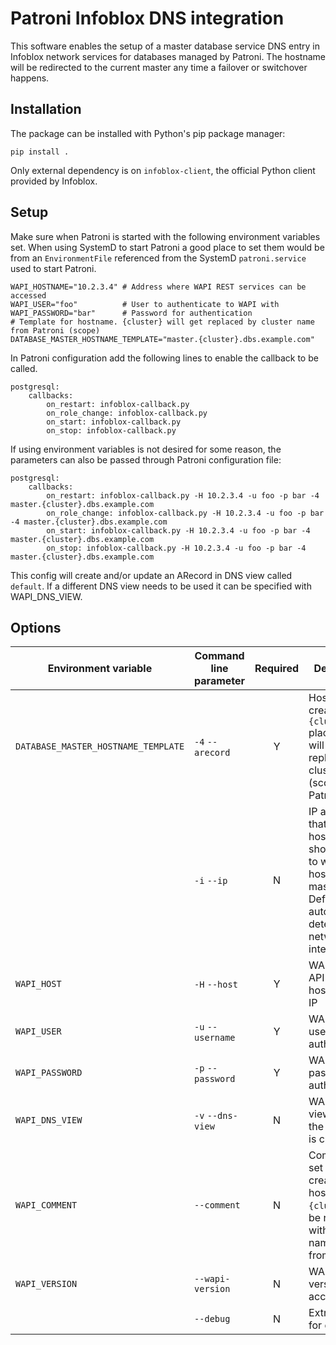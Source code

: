 Patroni Infoblox DNS integration
================================

This software enables the setup of a master database service DNS entry in Infoblox network services for databases
managed by Patroni. The hostname will be redirected to the current master any time a failover or switchover happens.

Installation
------------

The package can be installed with Python's pip package manager: 
 
    pip install .

Only external dependency is on `infoblox-client`, the official Python client provided by Infoblox.

Setup
-----
 
Make sure when Patroni is started with the following environment variables set. When using SystemD to start Patroni
a good place to set them would be from an `EnvironmentFile` referenced from the SystemD `patroni.service` used to 
start Patroni.

    WAPI_HOSTNAME="10.2.3.4" # Address where WAPI REST services can be accessed
    WAPI_USER="foo"          # User to authenticate to WAPI with
    WAPI_PASSWORD="bar"      # Password for authentication
    # Template for hostname. {cluster} will get replaced by cluster name from Patroni (scope)
    DATABASE_MASTER_HOSTNAME_TEMPLATE="master.{cluster}.dbs.example.com"
    

In Patroni configuration add the following lines to enable the callback to be called.

    postgresql:
        callbacks:
            on_restart: infoblox-callback.py 
            on_role_change: infoblox-callback.py
            on_start: infoblox-callback.py
            on_stop: infoblox-callback.py

If using environment variables is not desired for some reason, the parameters can also be passed through Patroni
configuration file:

    postgresql:
        callbacks:
            on_restart: infoblox-callback.py -H 10.2.3.4 -u foo -p bar -4 master.{cluster}.dbs.example.com 
            on_role_change: infoblox-callback.py -H 10.2.3.4 -u foo -p bar -4 master.{cluster}.dbs.example.com
            on_start: infoblox-callback.py -H 10.2.3.4 -u foo -p bar -4 master.{cluster}.dbs.example.com
            on_stop: infoblox-callback.py -H 10.2.3.4 -u foo -p bar -4 master.{cluster}.dbs.example.com

This config will create and/or update an ARecord in DNS view called `default`. If a different DNS view needs to be
 used it can be specified with WAPI_DNS_VIEW.
 
Options
-------

| Environment variable                | Command line parameter | Required | Description |
|-------------------------------------|------------------------|:--------:|-------------|
| `DATABASE_MASTER_HOSTNAME_TEMPLATE` | `-4` `--arecord`       | Y        | Hostname to create. A `{cluster}` placeholder will be replaced with cluster name (scope) from Patroni. | 
|                                     | `-i` `--ip`            | N        | IP address that the hostname should point to when this host is master. Default is automatically detected from network interfaces. |
| `WAPI_HOST`                         | `-H` `--host`          | Y        | WAPI REST API endpoint hostname or IP |
| `WAPI_USER`                         | `-u` `--username`      | Y        | WAPI username for authentication |
| `WAPI_PASSWORD`                     | `-p` `--password`      | Y        | WAPI password for authentication |
| `WAPI_DNS_VIEW`                     | `-v` `--dns-view`      | N        | WAPI DNS view where the hostname is created |
| `WAPI_COMMENT`                      | `--comment`            | N        | Comment to set on the created hostname. `{cluster}` will be replaces with cluster name (scope) from Patroni. |
| `WAPI_VERSION`                      | `--wapi-version`       | N        | WAPI API version to access. |
|                                     | `--debug`              | N        | Extra logging for debugging |

